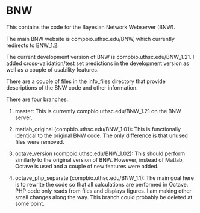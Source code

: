 # BNW

This contains the code for the Bayesian Network Webserver (BNW).

The main BNW website is compbio.uthsc.edu/BNW, which currently redirects to BNW_1.2.

The current development version of BNW is compbio.uthsc.edu/BNW_1.21. I added cross-validation/test set predictions in the development version as well as a couple of usability features.

There are a couple of files in the info_files directory that provide descriptions of the BNW code and other information.

There are four branches.
1) master: This is currently compbio.uthsc.edu/BNW_1.21 on the BNW server.

2) matlab_original (compbio.uthsc.edu/BNW_1.01): This is functionally identical to the original BNW code. The only difference is that unused files were removed.

3) octave_version (compbio.uthsc.edu/BNW_1.02): This should perform similarly to the original version of BNW. However, instead of Matlab, Octave is used and a couple of new features were added.

4) octave_php_separate (compbio.uthsc.edu/BNW_1.1): The main goal here is to rewrite the code so that all calculations are performed in Octave. PHP code only reads from files and displays figures.  I am making other small changes along the way. This branch could probably be deleted at some point.


